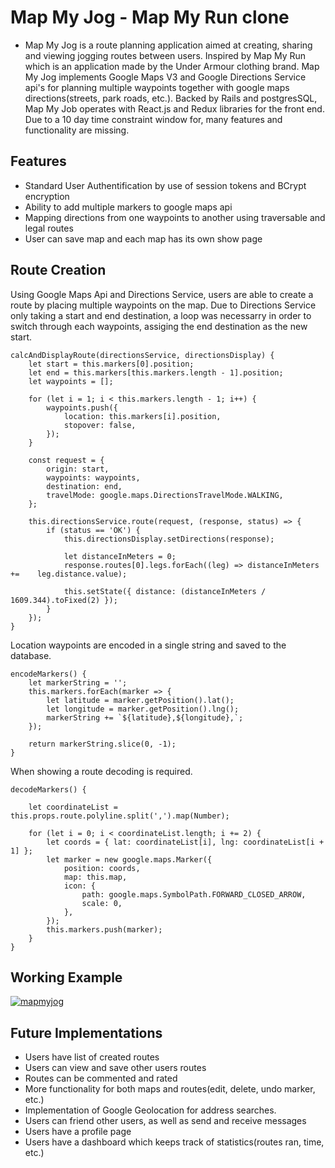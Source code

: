 # Map My Jog - Map My Run clone

* Map My Jog is a route planning application aimed at creating, sharing and viewing jogging routes between users. Inspired by Map My Run which is an application made by the Under Armour clothing brand. Map My Jog implements Google Maps V3 and Google Directions Service api's for planning multiple waypoints together with google maps directions(streets, park roads, etc.). Backed by Rails and postgresSQL, Map My Job operates with React.js and Redux libraries for the front end. Due to a 10 day time constraint window for, many features and functionality are missing.

## Features

* Standard User Authentification by use of session tokens and BCrypt encryption
* Ability to add multiple markers to google maps api
* Mapping directions from one waypoints to another using traversable and legal routes
* User can save map and each map has its own show page

## Route Creation
Using Google Maps Api and Directions Service, users are able to create a route by placing multiple waypoints on the map. Due to Directions Service only taking a start and end destination, a loop was necessarry in order to switch through each waypoints, assiging the end destination as the new start.

    calcAndDisplayRoute(directionsService, directionsDisplay) {
        let start = this.markers[0].position;
        let end = this.markers[this.markers.length - 1].position;
        let waypoints = [];

        for (let i = 1; i < this.markers.length - 1; i++) {
            waypoints.push({
                location: this.markers[i].position,
                stopover: false,
            });
        }

        const request = {
            origin: start,
            waypoints: waypoints,
            destination: end,
            travelMode: google.maps.DirectionsTravelMode.WALKING,
        };

        this.directionsService.route(request, (response, status) => {
            if (status == 'OK') {
                this.directionsDisplay.setDirections(response);

                let distanceInMeters = 0;
                response.routes[0].legs.forEach((leg) => distanceInMeters +=    leg.distance.value);

                this.setState({ distance: (distanceInMeters / 1609.344).toFixed(2) });
            }
        });
    }
Location waypoints are encoded in a single string and saved to the database.

    encodeMarkers() { 
        let markerString = '';
        this.markers.forEach(marker => {
            let latitude = marker.getPosition().lat();
            let longitude = marker.getPosition().lng();
            markerString += `${latitude},${longitude},`;
        });

        return markerString.slice(0, -1);
    }
When showing a route decoding is required.

    decodeMarkers() {
        
        let coordinateList = this.props.route.polyline.split(',').map(Number);

        for (let i = 0; i < coordinateList.length; i += 2) {
            let coords = { lat: coordinateList[i], lng: coordinateList[i + 1] };
            let marker = new google.maps.Marker({
                position: coords,
                map: this.map,
                icon: {
                    path: google.maps.SymbolPath.FORWARD_CLOSED_ARROW,
                    scale: 0,
                },
            });
            this.markers.push(marker);
        }
    }

## Working Example 

<a href="https://ibb.co/wwmGVsb"><img src="https://i.ibb.co/3MZ62z8/mapmyjog.png" alt="mapmyjog" border="0"></a>

## Future Implementations
* Users have list of created routes
* Users can view and save other users routes
* Routes can be commented and rated
* More functionality for both maps and routes(edit, delete, undo marker, etc.)
* Implementation of Google Geolocation for address searches.
* Users can friend other users, as well as send and receive messages
* Users have a profile page
* Users have a dashboard which keeps track of statistics(routes ran, time, etc.)